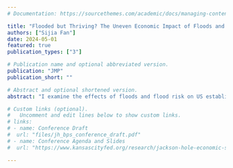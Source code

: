 ```yaml
---
# Documentation: https://sourcethemes.com/academic/docs/managing-content/

title: "Flooded but Thriving? The Uneven Economic Impact of Floods and Flood Risk"
authors: ["Sijia Fan"]
date: 2024-05-01
featured: true
publication_types: ["3"]

# Publication name and optional abbreviated version.
publication: "JMP"
publication_short: ""

# Abstract and optional shortened version.
abstract: "I examine the effects of floods and flood risk on US establishments and firms by combining establishment-level data with FEMA flood maps and high-resolution remote sensing. I document significant increases in employment and sales at flooded establishments. Using event study and spatial regression discontinuity around regulatory boundaries, I provide novel evidence that federal flood insurance helps post-disaster recovery. I also find suggestive evidence of positive regional spillovers from federal spending. In contrast, establishments located in high-risk flood zones tend to reduce employment, potentially due to disincentive effects of elevated insurance costs and reduced local economic diversity. At the firm level, I use large language models to classify voluntary flood risk disclosures in 10-K filings and earnings calls. Firms with higher flood exposure are more likely to disclose relevant risks and adjust their operations by reducing their inventories and tangible assets. Meanwhile, I find significant negative stock market reactions to floods, particularly for firms that lack prior flood risk disclosures, have no establishments in high-risk areas, or have not previously experienced major flooding. Overall, my study underscores the role of insurance and risk disclosures in post-disaster recovery, while pointing to the broader economic costs of chronic climate risk exposure and the importance of aligning long-term policy and market incentives to promote sustainable development."

# Custom links (optional).
#   Uncomment and edit lines below to show custom links.
# links:
# - name: Conference Draft
#  url: "files/jh_bps_conference_draft.pdf"
# - name: Conference Agenda and Slides
#  url: "https://www.kansascityfed.org/research/jackson-hole-economic-symposium/jackson-hole-economic-policy-symposium-reassessing-the-effectiveness-and-transmission-of-monetary-policy/"

---
```

